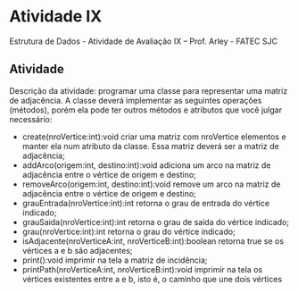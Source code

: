 # Atividade IX
Estrutura de Dados - Atividade de Avaliação IX – Prof. Arley - FATEC SJC

## Atividade

Descrição da atividade: programar uma classe para representar uma matriz de
adjacência. A classe deverá implementar as seguintes operações (métodos), porém ela
pode ter outros métodos e atributos que você julgar necessário:

- create(nroVertice:int):void criar uma matriz com nroVertice elementos e
manter ela num atributo da classe. Essa matriz deverá ser a matriz de
adjacência;
- addArco(origem:int, destino:int):void adiciona um arco na matriz de
adjacência entre o vértice de origem e destino;
- removeArco(origem:int, destino:int):void remove um arco na matriz de
adjacência entre o vértice de origem e destino;
- grauEntrada(nroVertice:int):int retorna o grau de entrada do vértice
indicado;
- grauSaida(nroVertice:int):int retorna o grau de saída do vértice indicado;
- grau(nroVertice:int):int retorna o grau do vértice indicado;
- isAdjacente(nroVerticeA:int, nroVerticeB:int):boolean retorna true se
os vértices a e b são adjacentes;
- print():void imprimir na tela a matriz de incidência;
- printPath(nroVerticeA:int, nroVerticeB:int):void imprimir na tela os
vértices existentes entre a e b, isto é, o caminho que une dois vértices
